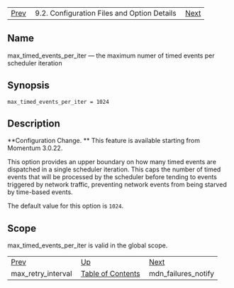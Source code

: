 |     |     |     |
| --- | --- | --- |
| [Prev](conf.ref.max_retry_interval)  | 9.2. Configuration Files and Option Details |  [Next](conf.ref.mdn_failures_notify.php) |

<a name="conf.ref.max_timed_events_per_iter"></a>
## Name

max_timed_events_per_iter — the maximum numer of timed events per scheduler iteration

## Synopsis

`max_timed_events_per_iter = 1024`

<a name="idp10332880"></a>
## Description

**Configuration Change. ** This feature is available starting from Momentum 3.0.22.

This option provides an upper boundary on how many timed events are dispatched in a single scheduler iteration. This caps the number of timed events that will be processed by the scheduler before tending to events triggered by network traffic, preventing network events from being starved by time-based events.

The default value for this option is `1024`.

<a name="idp10338224"></a>
## Scope

max_timed_events_per_iter is valid in the global scope.

|     |     |     |
| --- | --- | --- |
| [Prev](conf.ref.max_retry_interval)  | [Up](conf.ref.files.php) |  [Next](conf.ref.mdn_failures_notify.php) |
| max_retry_interval  | [Table of Contents](index) |  mdn_failures_notify |

